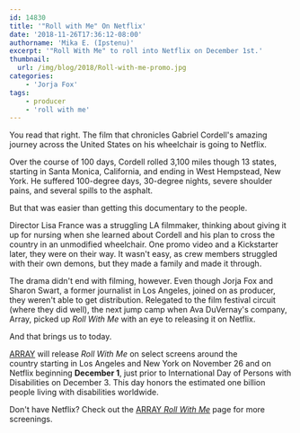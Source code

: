 ```yaml
---
id: 14830
title: '"Roll with Me" On Netflix'
date: '2018-11-26T17:36:12-08:00'
authorname: 'Mika E. (Ipstenu)'
excerpt: '"Roll With Me" to roll into Netflix on December 1st.'
thumbnail:
  url: /img/blog/2018/Roll-with-me-promo.jpg
categories:
    - 'Jorja Fox'
tags:
    - producer
    - 'roll with me'
---
```


You read that right. The film that chronicles Gabriel Cordell's amazing journey across the United States on his wheelchair is going to Netflix.

Over the course of 100 days, Cordell rolled 3,100 miles though 13 states, starting in Santa Monica, California, and ending in West Hempstead, New York. He suffered 100-degree days, 30-degree nights, severe shoulder pains, and several spills to the asphalt.

But that was easier than getting this documentary to the people.

Director Lisa France was a struggling LA filmmaker, thinking about giving it up for nursing when she learned about Cordell and his plan to cross the country in an unmodified wheelchair. One promo video and a Kickstarter later, they were on their way. It wasn't easy, as crew members struggled with their own demons, but they made a family and made it through.

The drama didn't end with filming, however. Even though Jorja Fox and Sharon Swart, a former journalist in Los Angeles,  joined on as producer, they weren't able to get distribution. Relegated to the film festival circuit (where they did well), the next jump camp when  Ava DuVernay's company, Array, picked up _Roll With Me_ with an eye to releasing it on Netflix.

And that brings us to today.

[ARRAY](http://www.arraynow.com/roll-with-me) will release _Roll With Me_ on select screens around the country starting in Los Angeles and New York on November 26 and on Netflix beginning **December 1**, just prior to International Day of Persons with Disabilities on December 3. This day honors the estimated one billion people living with disabilities worldwide.

Don't have Netflix? Check out the [ARRAY _Roll With Me_](http://www.arraynow.com/roll-with-me) page for more screenings.
